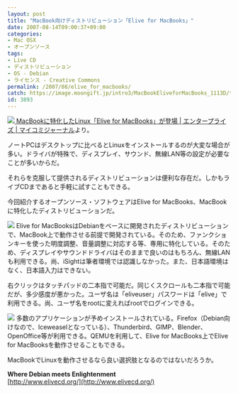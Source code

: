 ```yaml
---
layout: post
title: "MacBook向けディストリビューション「Elive for MacBooks」"
date: 2007-08-14T09:00:37+09:00
categories:
- Mac OSX
- オープンソース
tags: 
- Live CD
- ディストリビューション
- OS - Debian
- ライセンス - Creative Commons
permalink: /2007/08/elive_for_macbooks/
catch: https://image.moongift.jp/intro3/MacBookEliveforMacBooks_1113D/test_thumb2.png
id: 3893
---
```

[![](https://image.moongift.jp/intro3/MacBookEliveforMacBooks_1113D/test2_thumb2.png) MacBookに特化したLinux「Elive for MacBooks」が登場 | エンタープライズ | マイコミジャーナル](https://image.moongift.jp/intro3/MacBookEliveforMacBooks_1113D/test24.png)より。   
  
ノートPCはデスクトップに比べるとLinuxをインストールするのが大変な場合が多い。ドライバが特殊で、ディスプレイ、サウンド、無線LAN等の設定が必要なことが多いからだ。   
  
それらを克服して提供されるディストリビューションは便利な存在だ。しかもライブCDまであると手軽に試すこともできる。   
  
今回紹介するオープンソース・ソフトウェアはElive for MacBooks、MacBookに特化したディストリビューションだ。   
  
<!--more-->  
  
[![](https://image.moongift.jp/intro3/MacBookEliveforMacBooks_1113D/test_thumb2.png)](https://image.moongift.jp/intro3/MacBookEliveforMacBooks_1113D/test4.png) Elive for MacBooksはDebianをベースに開発されたディストリビューションで、MacBook上で動作させる前提で開発されている。そのため、ファンクションキーを使った明度調整、音量調整に対応する等、専用に特化している。そのため、ディスプレイやサウンドドライバはそのままで良いのはもちろん、無線LANも利用できる。尚、iSightは筆者環境では認識しなかった。また、日本語環境はなく、日本語入力はできない。   
  
右クリックはタッチパッドの二本指で可能だ。同じくスクロールも二本指で可能だが、多少感度が悪かった。ユーザ名は「eliveuser」パスワードは「elive」で利用できる。尚、ユーザ名をrootに変えればrootでログインできる。   
  
[![](https://image.moongift.jp/intro3/MacBookEliveforMacBooks_1113D/capture2_thumb2.png)](https://image.moongift.jp/intro3/MacBookEliveforMacBooks_1113D/capture24.png) 多数のアプリケーションが予めインストールされている。Firefox（Debian向けなので、Iceweaselとなっている）、Thunderbird、GIMP、Blender、OpenOffice等が利用できる。QEMUを利用して、Elive for MacBooks上でElive for MacBooksを動作させることもできる。   
  
MacBookでLinuxを動作させるなら良い選択肢となるのではないだろうか。   
  
**Where Debian meets Enlightenment**  
[http://www.elivecd.org/](http://www.elivecd.org/)